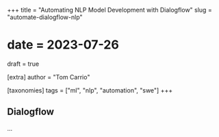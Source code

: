 +++
title = "Automating NLP Model Development with Dialogflow"
slug = "automate-dialogflow-nlp"
# date = 2023-07-26
draft = true

[extra]
author = "Tom Carrio"

[taxonomies]
tags = ["ml", "nlp", "automation", "swe"]
+++

## Dialogflow

...